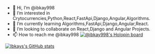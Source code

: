 - 👋 Hi, I’m @ibkay998
- 👀 I’m interested in Crytocurrencies,Python,React,FastApi,Django,Angular,Algorithms.
- 🌱 I’m currently learning Algorithms,FastApi,Django,Angular,React.
- 💞️ I’m looking to collaborate on React,Django and Angular Projects.
- 📫 How to reach me @ibkay998
[![@ibkay998's Holopin board](https://holopin.io/api/user/board?user=ibkay998)](https://holopin.io/@ibkay998)

[![Ibkays's GitHub stats](https://github-readme-stats.vercel.app/api?username=ibkay998)](https://github.com/anuraghazra/github-readme-stats)

<!---
ibkay998/ibkay998 is a ✨ special ✨ repository because its `README.md` (this file) appears on your GitHub profile.
You can click the Preview link to take a look at your changes.
--->
